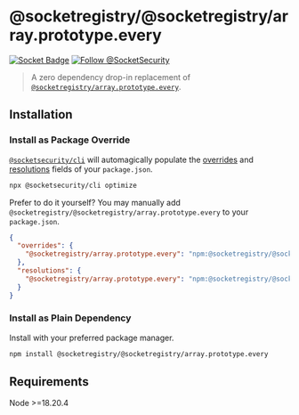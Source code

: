# @socketregistry/@socketregistry/array.prototype.every

[![Socket Badge](https://socket.dev/api/badge/npm/package/@socketregistry/@socketregistry/array.prototype.every)](https://socket.dev/npm/package/@socketregistry/@socketregistry/array.prototype.every)
[![Follow @SocketSecurity](https://img.shields.io/twitter/follow/SocketSecurity?style=social)](https://twitter.com/SocketSecurity)

> A zero dependency drop-in replacement of
> [`@socketregistry/array.prototype.every`](https://www.npmjs.com/package/@socketregistry/array.prototype.every).

## Installation

### Install as Package Override

[`@socketsecurity/cli`](https://www.npmjs.com/package/@socketsecurity/cli) will
automagically populate the
[overrides](https://docs.npmjs.com/cli/v9/configuring-npm/package-json#overrides)
and [resolutions](https://yarnpkg.com/configuration/manifest#resolutions) fields
of your `package.json`.

```sh
npx @socketsecurity/cli optimize
```

Prefer to do it yourself? You may manually add
`@socketregistry/@socketregistry/array.prototype.every` to your `package.json`.

```json
{
  "overrides": {
    "@socketregistry/array.prototype.every": "npm:@socketregistry/@socketregistry/array.prototype.every@^1"
  },
  "resolutions": {
    "@socketregistry/array.prototype.every": "npm:@socketregistry/@socketregistry/array.prototype.every@^1"
  }
}
```

### Install as Plain Dependency

Install with your preferred package manager.

```sh
npm install @socketregistry/@socketregistry/array.prototype.every
```

## Requirements

Node &gt;=18.20.4
